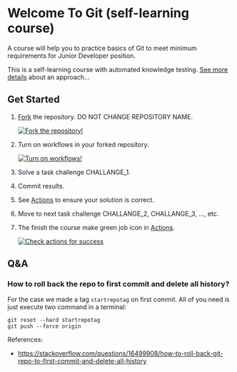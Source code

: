 # Welcome To Git (self-learning course)

A course will help you to practice basics of Git to meet minimum requirements for Junior Developer position.

This is a self-learning course with automated knowledge testing. [See more details](https://illegal-knowledges.stopshitcode.org) about an approach...

## Get Started

1. [Fork](./fork) the repository. DO NOT CHANGE REPOSITORY NAME.

    [![Fork the repository!](http://static.illegal-knowledges.stopshitcode.org//welcome.files/fork.thumbnail.png)](http://static.illegal-knowledges.stopshitcode.org//welcome.files/fork.png)

1. Turn on workflows in your forked repository.

    [![Turn on workflows!](http://static.illegal-knowledges.stopshitcode.org//welcome.files/actions-enable.thumbnail.png)](http://static.illegal-knowledges.stopshitcode.org//welcome.files/actions-enable.png)

1. Solve a task challenge CHALLANGE_1.

1. Commit results.

1. See [Actions](./actions) to ensure your solution is correct.

1. Move to next task challenge CHALLANGE_2, CHALLANGE_3, ..., etc.

1. The finish the course make green job icon in [Actions](./actions).

    [![Check actions for success](http://static.illegal-knowledges.stopshitcode.org//welcome.files/actions-check-green.thumbnail.png)](http://static.illegal-knowledges.stopshitcode.org//welcome.files/actions-check-green.png)

## Q&A

### How to roll back the repo to first commit and delete all history?

For the case we made a tag `startrepotag` on first commit. All of you need is just execute two command in a terminal:

```shell
git reset --hard startrepotag
git push --force origin
```

References:
* https://stackoverflow.com/questions/16499908/how-to-roll-back-git-repo-to-first-commit-and-delete-all-history